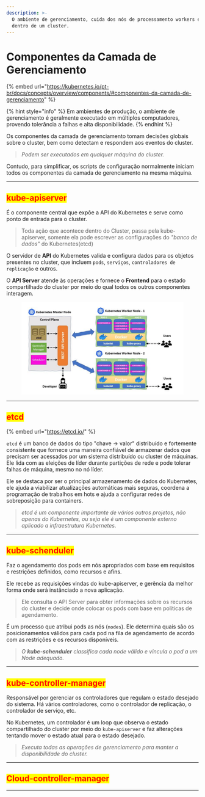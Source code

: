 ```yaml
---
description: >-
  O ambiente de gerenciamento, cuida dos nós de processamento workers e os pods
  dentro de um cluster.
---
```


# Componentes da Camada de Gerenciamento

{% embed url="https://kubernetes.io/pt-br/docs/concepts/overview/components/#componentes-da-camada-de-gerenciamento" %}

{% hint style="info" %}
Em ambientes de produção, o ambiente de gerenciamento é geralmente executado em múltiplos computadores, provendo tolerância a falhas e alta disponibilidade.
{% endhint %}

Os componentes da camada de gerenciamento tomam decisões globais sobre o cluster, bem como detectam e respondem aos eventos do cluster.&#x20;

> _Podem ser executados em qualquer máquina do cluster._&#x20;

Contudo, para simplificar, os scripts de configuração normalmente iniciam todos os componentes da camada de gerenciamento na mesma máquina.

***

## <mark style="color:red;">kube-apiserver</mark>&#x20;

É o componente central que expõe a API do Kubernetes e serve como ponto de entrada para o cluster.

> Toda ação que acontece dentro do Cluster, passa pela kube-apiserver, somente ela pode escrever as configurações do _"banco de dados"_ do Kubernetes(etcd)

O servidor de **API** do Kubernetes valida e configura dados para os objetos presentes no cluster, que incluem `pods`, `serviços`, `controladores de replicação` e outros.

O **API Server** atende às operações e fornece o **Frontend** para o estado compartilhado do cluster por meio do qual todos os outros componentes interagem.

<figure><img src="../.gitbook/assets/image (27).png" alt=""><figcaption></figcaption></figure>

***

## <mark style="color:red;">etcd</mark>&#x20;

{% embed url="https://etcd.io/" %}

`etcd` é um banco de dados do tipo "chave -> valor"  distribuído e fortemente consistente que fornece uma maneira confiável de armazenar dados que precisam ser acessados ​​por um sistema distribuído ou cluster de máquinas. Ele lida com as eleições de líder durante partições de rede e pode tolerar falhas de máquina, mesmo no nó líder.

Ele se destaca por ser o principal armazenamento de dados do Kubernetes, ele ajuda a viabilizar atualizações automáticas mais seguras, coordena a programação de trabalhos em hots e ajuda a configurar redes de sobreposição para containers.

> _etcd é um componente importante de vários outros projetos, não apenas do Kubernetes, ou seja ele é um componente externo aplicado a infraestrutura Kubernetes._

***

## <mark style="color:red;">kube-schenduler</mark>&#x20;

Faz o agendamento dos pods em nós apropriados com base em requisitos e restrições definidos, como recursos e afins.

Ele recebe as requisições vindas do kube-apiserver, e gerência da melhor forma onde será instânciado a nova aplicação.&#x20;

> Ele consulta o API Server para obter informações sobre os recursos do cluster e decide onde colocar os pods com base em políticas de agendamento.

É um processo que atribui pods as nós (`nodes`). Ele determina quais são os posicionamentos válidos para cada pod na fila de agendamento de acordo com as restrições e os recursos disponíveis.&#x20;

> _O **kube-schenduler** classifica cada node válido e vincula o pod a um Node adequado._

***

## <mark style="color:red;">kube-controller-manager</mark>&#x20;

Responsável por gerenciar os controladores que regulam o estado desejado do sistema. Há vários controladores, como o controlador de replicação, o controlador de serviço, etc.

No Kubernetes, um controlador é um loop que observa o estado compartilhado do cluster por meio do `kube-apiserver` e faz alterações tentando mover o estado atual para o estado desejado.

> _Executa todas as operações de gerenciamento para manter a disponibilidade do cluster._

***

## <mark style="color:red;">Cloud-controller-manager</mark>

***
